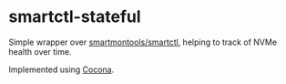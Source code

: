 # smartctl-stateful
Simple wrapper over [smartmontools/smartctl](https://www.smartmontools.org/), helping to track of NVMe health over time.

Implemented using [Cocona](https://github.com/mayuki/Cocona).
